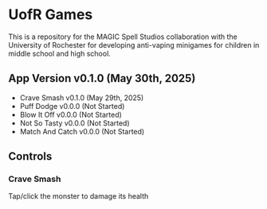 # UofR Games
This is a repository for the MAGIC Spell Studios collaboration with the University of Rochester for developing anti-vaping minigames for children in middle school and high school.

## App Version v0.1.0 (May 30th, 2025)
* Crave Smash v0.1.0 (May 29th, 2025)
* Puff Dodge v0.0.0 (Not Started)
* Blow It Off v0.0.0 (Not Started)
* Not So Tasty v0.0.0 (Not Started)
* Match And Catch v0.0.0 (Not Started)

## Controls
### Crave Smash
Tap/click the monster to damage its health
